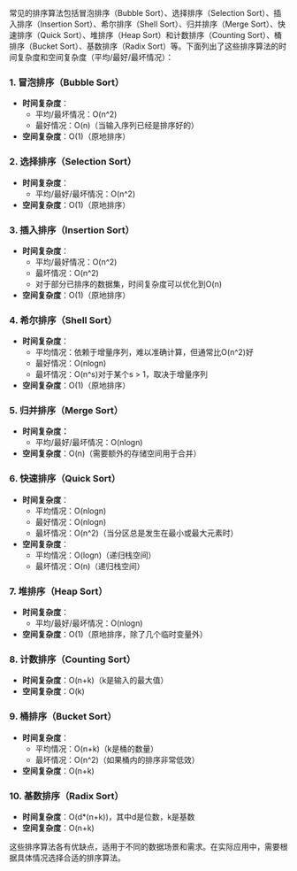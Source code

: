 常见的排序算法包括冒泡排序（Bubble Sort）、选择排序（Selection Sort）、插入排序（Insertion Sort）、希尔排序（Shell Sort）、归并排序（Merge Sort）、快速排序（Quick Sort）、堆排序（Heap Sort）和计数排序（Counting Sort）、桶排序（Bucket Sort）、基数排序（Radix Sort）等。下面列出了这些排序算法的时间复杂度和空间复杂度（平均/最好/最坏情况）：

### 1. 冒泡排序（Bubble Sort）

- **时间复杂度**：
  - 平均/最坏情况：O(n^2)
  - 最好情况：O(n)（当输入序列已经是排序好的）
- **空间复杂度**：O(1)（原地排序）

### 2. 选择排序（Selection Sort）

- **时间复杂度**：
  - 平均/最好/最坏情况：O(n^2)
- **空间复杂度**：O(1)（原地排序）

### 3. 插入排序（Insertion Sort）

- **时间复杂度**：
  - 平均/最好情况：O(n^2)
  - 最坏情况：O(n^2)
  - 对于部分已排序的数据集，时间复杂度可以优化到O(n)
- **空间复杂度**：O(1)（原地排序）

### 4. 希尔排序（Shell Sort）

- **时间复杂度**：
  - 平均情况：依赖于增量序列，难以准确计算，但通常比O(n^2)好
  - 最好情况：O(nlogn)
  - 最坏情况：O(n^s)对于某个s > 1，取决于增量序列
- **空间复杂度**：O(1)（原地排序）

### 5. 归并排序（Merge Sort）

- **时间复杂度：**
  - 平均/最好/最坏情况：O(nlogn)
- **空间复杂度**：O(n)（需要额外的存储空间用于合并）

### 6. 快速排序（Quick Sort）

- **时间复杂度**：
  - 平均情况：O(nlogn)
  - 最好情况：O(nlogn)
  - 最坏情况：O(n^2)（当分区总是发生在最小或最大元素时）
- **空间复杂度**：
  - 平均情况：O(logn)（递归栈空间）
  - 最坏情况：O(n)（递归栈空间）

### 7. 堆排序（Heap Sort）

- **时间复杂度**：
  - 平均/最好/最坏情况：O(nlogn)
- **空间复杂度**：O(1)（原地排序，除了几个临时变量外）

### 8. 计数排序（Counting Sort）

- **时间复杂度**：O(n+k)（k是输入的最大值）
- **空间复杂度**：O(k)

### 9. 桶排序（Bucket Sort）

- **时间复杂度**：
  - 平均情况：O(n+k)（k是桶的数量）
  - 最坏情况：O(n^2)（如果桶内的排序非常低效）
- **空间复杂度**：O(n+k)

### 10. 基数排序（Radix Sort）

- **时间复杂度**：O(d*(n+k))，其中d是位数，k是基数
- **空间复杂度**：O(n+k)

这些排序算法各有优缺点，适用于不同的数据场景和需求。在实际应用中，需要根据具体情况选择合适的排序算法。
